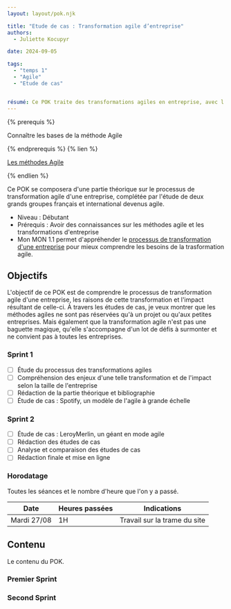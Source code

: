 ```yaml
---
layout: layout/pok.njk

title: "Etude de cas : Transformation agile d’entreprise"
authors:
  - Juliette Kocupyr

date: 2024-09-05

tags:
  - "temps 1"
  - "Agile"
  - "Etude de cas"


résumé: Ce POK traite des transformations agiles en entreprise, avec l'étude de deux grands groupes devenus des modèles de l'agile.
---
```


{% prerequis %}

Connaître les bases de la méthode Agile

{% endprerequis %}
{% lien %}

[Les méthodes Agile](https://fr.wikipedia.org/wiki/Méthode_agile)

{% endlien %}

Ce POK se composera d'une partie théorique sur le processus de transformation agile d'une entreprise, complétée par l'étude de deux grands groupes français et international devenus agile.

- Niveau : Débutant
- Prérequis : Avoir des connaissances sur les méthodes agile et les transformations d'entreprise
- Mon MON 1.1 permet d'appréhender le [processus de transformation d'une entreprise](/promos/2024-2025/Juliette-Kocupyr/mon/temps-1.1/) pour mieux comprendre les besoins de la trasformation agile.

## Objectifs

L'objectif de ce POK est de comprendre le processus de transformation agile d'une entreprise, les raisons de cette transformation et l'impact résultant de celle-ci. À travers les études de cas, je veux montrer que les méthodes agiles ne sont pas réservées qu'à un projet ou qu'aux petites entreprises. Mais également que la transformation agile n'est pas une baguette magique, qu'elle s'accompagne d'un lot de défis à surmonter et ne convient pas à toutes les entreprises.

### Sprint 1

- [ ] Étude du processus des transformations agiles
- [ ] Compréhension des enjeux d'une telle transformation et de l'impact selon la taille de l'entreprise
- [ ] Rédaction de la partie théorique et bibliographie
- [ ] Étude de cas : Spotify, un modèle de l'agile à grande échelle

### Sprint 2

- [ ] Étude de cas : LeroyMerlin, un géant en mode agile
- [ ] Rédaction des études de cas
- [ ] Analyse et comparaison des études de cas
- [ ] Rédaction finale et mise en ligne

### Horodatage

Toutes les séances et le nombre d'heure que l'on y a passé.

| Date | Heures passées | Indications |
| -------- | -------- |-------- |
| Mardi 27/08  | 1H  | Travail sur la trame du site |

## Contenu

Le contenu du POK.

### Premier Sprint

### Second Sprint
